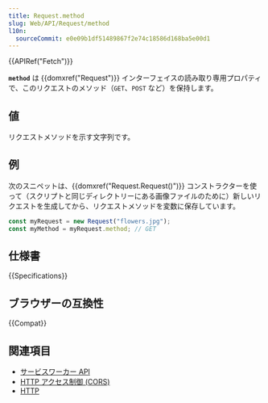 ```yaml
---
title: Request.method
slug: Web/API/Request/method
l10n:
  sourceCommit: e0e09b1df51489867f2e74c18586d168ba5e00d1
---
```


{{APIRef("Fetch")}}

**`method`** は {{domxref("Request")}} インターフェイスの読み取り専用プロパティで、このリクエストのメソッド（`GET`、`POST` など）を保持します。

## 値

リクエストメソッドを示す文字列です。

## 例

次のスニペットは、{{domxref("Request.Request()")}} コンストラクターを使って（スクリプトと同じディレクトリーにある画像ファイルのために）新しいリクエストを生成してから、リクエストメソッドを変数に保存しています。

```js
const myRequest = new Request("flowers.jpg");
const myMethod = myRequest.method; // GET
```

## 仕様書

{{Specifications}}

## ブラウザーの互換性

{{Compat}}

## 関連項目

- [サービスワーカー API](/ja/docs/Web/API/Service_Worker_API)
- [HTTP アクセス制御 (CORS)](/ja/docs/Web/HTTP/CORS)
- [HTTP](/ja/docs/Web/HTTP)
